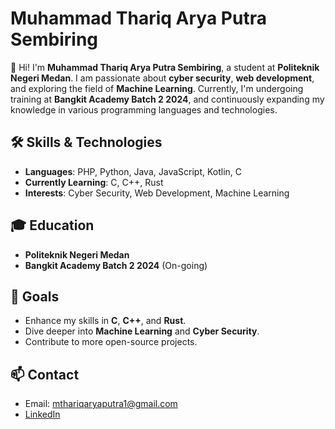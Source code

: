 # Muhammad Thariq Arya Putra Sembiring

👋 Hi! I'm **Muhammad Thariq Arya Putra Sembiring**, a student at **Politeknik Negeri Medan**. I am passionate about **cyber security**, **web development**, and exploring the field of **Machine Learning**. Currently, I'm undergoing training at **Bangkit Academy Batch 2 2024**, and continuously expanding my knowledge in various programming languages and technologies.

## 🛠️ Skills & Technologies

- **Languages**: PHP, Python, Java, JavaScript, Kotlin, C
- **Currently Learning**: C, C++, Rust
- **Interests**: Cyber Security, Web Development, Machine Learning

## 🎓 Education

- **Politeknik Negeri Medan**
- **Bangkit Academy Batch 2 2024** (On-going)

## 🎯 Goals

- Enhance my skills in **C**, **C++**, and **Rust**.
- Dive deeper into **Machine Learning** and **Cyber Security**.
- Contribute to more open-source projects.

## 📫 Contact

- Email: [mthariqaryaputra1@gmail.com](mailto:mthariqaryaputra1@gmail.com)
- [LinkedIn](https://www.linkedin.com/in/muhammad-thariq-arya-putra-sembiring-6269a3197/)
